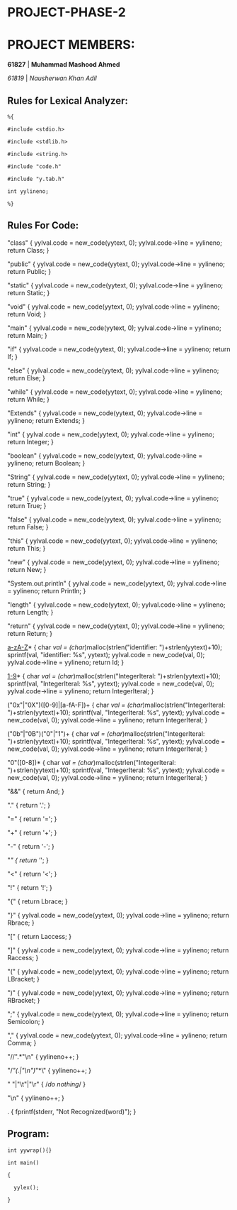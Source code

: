 # PROJECT-PHASE-2

# PROJECT MEMBERS:

**61827** | **Muhammad Mashood Ahmed**
  
*61819* | *Nausherwan Khan Adil*

## Rules for Lexical Analyzer:

    %{

    #include <stdio.h>
    
    #include <stdlib.h>
    
    #include <string.h>
    
    #include "code.h"
    
    #include "y.tab.h"

    int yylineno;
    
    %}
    
    
    

## Rules For Code:

"class"                       { yylval.code = new_code(yytext, 0); yylval.code->line = yylineno; return Class; }

"public"                      { yylval.code = new_code(yytext, 0); yylval.code->line = yylineno; return Public; }

"static"                      { yylval.code = new_code(yytext, 0); yylval.code->line = yylineno; return Static; }

"void"                        { yylval.code = new_code(yytext, 0); yylval.code->line = yylineno; return Void; }

"main"                        { yylval.code = new_code(yytext, 0); yylval.code->line = yylineno; return Main; }

"if"                          { yylval.code = new_code(yytext, 0); yylval.code->line = yylineno; return If; }

"else"                        { yylval.code = new_code(yytext, 0); yylval.code->line = yylineno; return Else; }

"while"                       { yylval.code = new_code(yytext, 0); yylval.code->line = yylineno; return While; }

"Extends"                    { yylval.code = new_code(yytext, 0); yylval.code->line = yylineno; return Extends; }

"int"                         { yylval.code = new_code(yytext, 0); yylval.code->line = yylineno; return Integer; }

"boolean"                     { yylval.code = new_code(yytext, 0); yylval.code->line = yylineno; return Boolean; }

"String"                      { yylval.code = new_code(yytext, 0); yylval.code->line = yylineno; return String; }

"true"                        { yylval.code = new_code(yytext, 0); yylval.code->line = yylineno; return True; }

"false"                       { yylval.code = new_code(yytext, 0); yylval.code->line = yylineno; return False; }

"this"                        { yylval.code = new_code(yytext, 0); yylval.code->line = yylineno; return This; }

"new"                         { yylval.code = new_code(yytext, 0); yylval.code->line = yylineno; return New; }

"System.out.println"          { yylval.code = new_code(yytext, 0); yylval.code->line = yylineno; return Println; }

"length"                      { yylval.code = new_code(yytext, 0); yylval.code->line = yylineno; return Length; }

"return"                      { yylval.code = new_code(yytext, 0); yylval.code->line = yylineno; return Return; }

[a-zA-Z]([a-zA-Z]|[0-9]|"_")* { 
                                char *val = (char*)malloc(strlen("identifier: ")+strlen(yytext)+10);
                                sprintf(val, "identifier: %s", yytext);
                                yylval.code = new_code(val, 0);
                                yylval.code->line = yylineno;
                                return Id;
                              }
                              
[1-9]([0-9])*                 { 
                                char *val = (char*)malloc(strlen("IntegerIteral: ")+strlen(yytext)+10);
                                sprintf(val, "IntegerIteral: %s", yytext);
                                yylval.code = new_code(val, 0); 
                                yylval.code->line = yylineno;
                                return IntegerIteral;
                              }
                              
("0x"|"0X")([0-9]|[a-fA-F])+  { 
                                char *val = (char*)malloc(strlen("IntegerIteral: ")+strlen(yytext)+10);
                                sprintf(val, "IntegerIteral: %s", yytext);
                                yylval.code = new_code(val, 0); 
                                yylval.code->line = yylineno;
                                return IntegerIteral; 
                              }
                              
("0b"|"0B")("0"|"1")+         { 
                                char *val = (char*)malloc(strlen("IntegerIteral: ")+strlen(yytext)+10);
                                sprintf(val, "IntegerIteral: %s", yytext);
                                yylval.code = new_code(val, 0); 
                                yylval.code->line = yylineno;
                                return IntegerIteral; 
                              }
                              
"0"([0-8])*                   { 
                                char *val = (char*)malloc(strlen("IntegerIteral: ")+strlen(yytext)+10);
                                sprintf(val, "IntegerIteral: %s", yytext);
                                yylval.code = new_code(val, 0); 
                                yylval.code->line = yylineno;
                                return IntegerIteral; 
                              }

"&&"  { return And; }

"."   { return '.'; }

"="   { return '='; }

"+"   { return '+'; }

"-"   { return '-'; }

"*"   { return '*'; }

"<"   { return '<'; }

"!"   { return '!'; }

"{"   { return Lbrace; }

"}"   { yylval.code = new_code(yytext, 0); yylval.code->line = yylineno; return Rbrace; }

"["   { return Laccess; }

"]"   { yylval.code = new_code(yytext, 0); yylval.code->line = yylineno; return Raccess; }

"("   { yylval.code = new_code(yytext, 0); yylval.code->line = yylineno; return LBracket; }

")"   { yylval.code = new_code(yytext, 0); yylval.code->line = yylineno; return RBracket; }

";"   { yylval.code = new_code(yytext, 0); yylval.code->line = yylineno; return Semicolon; }

","   { yylval.code = new_code(yytext, 0); yylval.code->line = yylineno; return Comma; }

"//".*"\n"         { yylineno++; }

"/*"(.|"\n")*"*\\" { yylineno++; }

" "|"\t"|"\r"      { /*do nothing*/ }

"\n"               { yylineno++; }

.                  { fprintf(stderr, "Not Recognized(word)"); }



## Program:
    int yywrap(){}
    
    int main()

    {

      yylex();

    }
